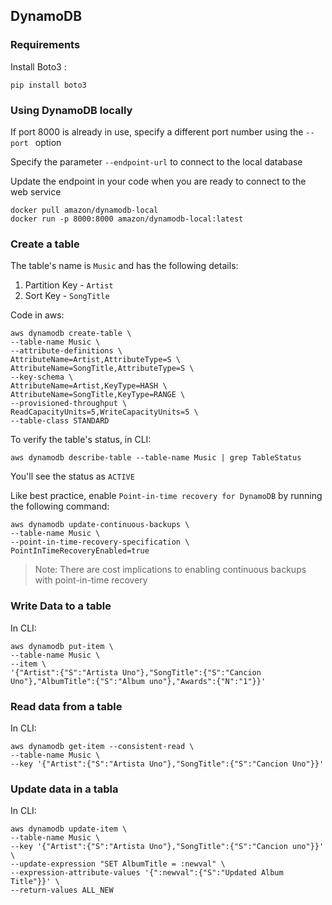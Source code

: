 ## DynamoDB 
### Requirements
Install Boto3 :

```console
pip install boto3
```
### Using DynamoDB locally

If port 8000 is already in use, specify a different port number using the `--port ` option

Specify the parameter `--endpoint-url` to connect to the local database

Update the endpoint in your code when you are ready to connect to the web service

```console
docker pull amazon/dynamodb-local
docker run -p 8000:8000 amazon/dynamodb-local:latest
```

### Create a table

The table's name is `Music` and has the following details:

1. Partition Key - `Artist`
2. Sort Key - `SongTitle`

Code in aws:

```console
aws dynamodb create-table \
--table-name Music \
--attribute-definitions \
AttributeName=Artist,AttributeType=S \
AttributeName=SongTitle,AttributeType=S \
--key-schema \
AttributeName=Artist,KeyType=HASH \
AttributeName=SongTitle,KeyType=RANGE \
--provisioned-throughput \
ReadCapacityUnits=5,WriteCapacityUnits=5 \
--table-class STANDARD
```
To verify the table's status, in CLI:

```console
aws dynamodb describe-table --table-name Music | grep TableStatus
```
You'll see the status as `ACTIVE`

Like best practice, enable `Point-in-time recovery for DynamoDB` by running the following command:
```console
aws dynamodb update-continuous-backups \
--table-name Music \
--point-in-time-recovery-specification \
PointInTimeRecoveryEnabled=true
```
> Note: There are cost implications to enabling continuous backups with point-in-time recovery

### Write Data to a table

In CLI:
```console
aws dynamodb put-item \
--table-name Music \
--item \
'{"Artist":{"S":"Artista Uno"},"SongTitle":{"S":"Cancion Uno"},"AlbumTitle":{"S":"Album uno"},"Awards":{"N":"1"}}'
```

### Read data from a table

In CLI:
```console
aws dynamodb get-item --consistent-read \
--table-name Music \
--key '{"Artist":{"S":"Artista Uno"},"SongTitle":{"S":"Cancion Uno"}}'
```

### Update data in a tabla 

In CLI:
```console
aws dynamodb update-item \
--table-name Music \
--key '{"Artist":{"S":"Artista Uno"},"SongTitle":{"S":"Cancion uno"}}' \
--update-expression "SET AlbumTitle = :newval" \
--expression-attribute-values '{":newval":{"S":"Updated Album Title"}}' \
--return-values ALL_NEW
```